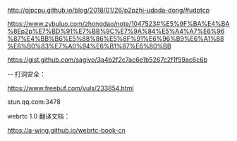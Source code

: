 http://qjpcpu.github.io/blog/2018/01/26/p2pzhi-udpda-dong/#udptcp

https://www.zybuluo.com/zhongdao/note/1047523#%E5%9F%BA%E4%BA%8Ep2p%E7%BD%91%E7%BB%9C%E7%9A%84%E5%A4%A7%E6%96%87%E4%BB%B6%E5%88%86%E5%8F%91%E6%96%B9%E6%A1%88%E8%B0%83%E7%A0%94%E6%B1%87%E6%80%BB

https://gist.github.com/sagivo/3a4b2f2c7ac6e1b5267c2f1f59ac6c6b

-- 打洞安全：

https://www.freebuf.com/vuls/233854.html



stun.qq.com:3478



webrtc 1.0 翻译文档：

https://a-wing.github.io/webrtc-book-cn

